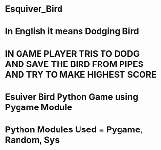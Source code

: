 # Esquiver_Bird 
# In English it means Dodging Bird
# IN GAME PLAYER TRIS TO DODG AND SAVE THE BIRD FROM PIPES AND TRY TO MAKE HIGHEST SCORE
# Esuiver Bird Python Game using Pygame Module
# Python Modules Used = Pygame, Random, Sys

